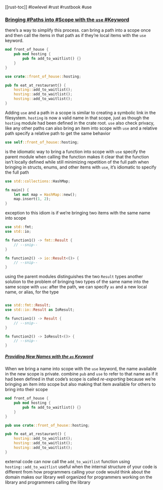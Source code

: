 [[rust-toc]]
#lowlevel #rust #rustbook #use
### [Bringing #Paths into #Scope with the `use` #Keyword](https://doc.rust-lang.org/book/ch07-04-bringing-paths-into-scope-with-the-use-keyword.html#bringing-paths-into-scope-with-the-use-keyword)
there’s a way to simplify this process.
can bring a path into a scope once and then call the items in that path as if they’re local items with the `use` keyword.
```rust
mod front_of_house {
    pub mod hosting {
        pub fn add_to_waitlist() {}
    }
}

use crate::front_of_house::hosting;

pub fn eat_at_restaurant() {
    hosting::add_to_waitlist();
    hosting::add_to_waitlist();
    hosting::add_to_waitlist();
}
```
Adding `use` and a path in a scope is similar to creating a symbolic link in the filesystem.
`hosting` is now a valid name in that scope, just as though the `hosting` module had been defined in the crate root.
`use` also check privacy, like any other paths
can also bring an item into scope with `use` and a relative path
specify a relative path to get the same behavior

```rust
use self::front_of_house::hosting;
```
is the idiomatic way to bring a function into scope with `use`
specify the parent module when calling the function makes it clear that the function isn’t locally defined while still minimizing repetition of the full path
when bringing in structs, enums, and other items with `use`, it’s idiomatic to specify the full path
```rust
use std::collections::HashMap;

fn main() {
    let mut map = HashMap::new();
    map.insert(1, 2);
}
```
exception to this idiom is if we’re bringing two items with the same name into scope
```rust
use std::fmt;
use std::io;

fn function1() -> fmt::Result {
    // --snip--
}

fn function2() -> io::Result<()> {
    // --snip--
}
```
using the parent modules distinguishes the two `Result` types
another solution to the problem of bringing two types of the same name into the same scope with `use`: after the path, we can specify `as` and a new local name, or alias, for the type
```rust

use std::fmt::Result;
use std::io::Result as IoResult;

fn function1() -> Result {
    // --snip--
}

fn function2() -> IoResult<()> {
    // --snip--
}
```
##### [Providing New Names with the `as` Keyword](https://doc.rust-lang.org/book/ch07-04-bringing-paths-into-scope-with-the-use-keyword.html#providing-new-names-with-the-as-keyword)

When we bring a name into scope with the `use` keyword, the name available in the new scope is private.
combine `pub` and `use` to refer to that name as if it had been defined in that code’s scope
is called _re-exporting_ because we’re bringing an item into scope but also making that item available for others to bring into their scope
```rust
mod front_of_house {
    pub mod hosting {
        pub fn add_to_waitlist() {}
    }
}

pub use crate::front_of_house::hosting;

pub fn eat_at_restaurant() {
    hosting::add_to_waitlist();
    hosting::add_to_waitlist();
    hosting::add_to_waitlist();
}
```

external code can now call the `add_to_waitlist` function using `hosting::add_to_waitlist`
useful when the internal structure of your code is different from how programmers calling your code would think about the domain
makes our library well organized for programmers working on the library and programmers calling the library


